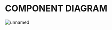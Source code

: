 # COMPONENT DIAGRAM
![unnamed](https://user-images.githubusercontent.com/94214304/143763540-5c6f2738-7a95-4dd0-8dab-c6169591f1a2.jpg)
